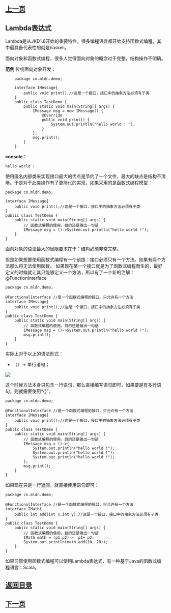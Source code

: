 ## [上一页](course21)
## Lambda表达式

Lambda是从JKD1.8开始的重要特性，很多编程语言都开始支持函数式编程，其中最具备代表性的就是haskell。

面向对象和函数式编程，很多人觉得面向对象的概念过于完整，结构操作不明确。

**范例** 传统面向对象开发：

		package cn.mldn.demo;
		
		interface IMessage{
			public void print();//这是一个接口，接口中的抽象方法必须有子类
		}
		public class TestDemo {
			public static void main(String[] args) {
				IMessage msg = new IMessage() {		
					@Override
					public void print() {
						System.out.println("hello world ! ");
					}
				};
				msg.print();
			}
		}
**console：**

	hello world ! 
	
使用匿名内部类来实现接口最大的优点是节约了一个文件，最大的缺点是结构不清晰。于是对于此类操作有了更简化的实现，如果采用的是函数式编程模型：

	package cn.mldn.demo;
	
	interface IMessage{
		public void print();//这是一个接口，接口中的抽象方法必须有子类
	}
	public class TestDemo {
		public static void main(String[] args) {
			// 函数式编程的使用，目的还是输出一句话
			IMessage msg = ()->System.out.println("hello world !");
		}
	}

面向对象的语法最大的局限要求在于：结构必须非常完整。

但是如果想要使用函数式编程有一个前提：接口必须只有一个方法。如果有两个方法那么将无法使用函数。
如果现在某一个接口就是为了函数式编程而生的，最好定义的时候就让其只能够定义一个方法，所以有了一个新的注解：@FunctionInterface

	package cn.mldn.demo;
	
	@FunctionalInterface //是一个函数式编程的接口，只允许有一个方法
	interface IMessage{
		public void print();//这是一个接口，接口中的抽象方法必须有子类
	}
	public class TestDemo {
		public static void main(String[] args) {
			// 函数式编程的使用，目的还是输出一句话
			IMessage msg = ()->System.out.println("hello world !");
			msg.print();
		}
	}

实际上对于以上的语法形式：

- （）-> 单行语句；

![](http://ww4.sinaimg.cn/large/0060lm7Tly1fn13wdzfxpj30vm0hbai5.jpg)

这个时候方法本身只包含一行语句，那么直接编写语句即可，如果要是有多行语句，则就需要使用“{}”。

	package cn.mldn.demo;
	
	@FunctionalInterface //是一个函数式编程的接口，只允许有一个方法
	interface IMessage{
		public void print();//这是一个接口，接口中的抽象方法必须有子类
	}
	public class TestDemo {
		public static void main(String[] args) {
			// 函数式编程的使用，目的还是输出一句话
			IMessage msg = ()->{
				System.out.println("hello world !");
				System.out.println("hello world !");
				System.out.println("hello world !");
			};
			msg.print();
		}
	}

如果现在只是一行返回，就直接使用语句即可：

	package cn.mldn.demo;
	
	@FunctionalInterface //是一个函数式编程的接口，只允许有一个方法
	interface IMath{
		public int add(int x,int y);//这是一个接口，接口中的抽象方法必须有子类
	}
	public class TestDemo {
		public static void main(String[] args) {
			// 函数式编程的使用，目的还是输出一句话
			IMath math = (p1,p2)->	p1+ p2;
			System.out.println(math.add(10, 20));
		}
	}

如果习惯使用函数式编程可以使用Lambda表达式，有一种基于Java的函数式编程语言：Scala。

## [返回目录](https://wuchengcheng110120.github.io/aliyunjava3/list)
## [下一页](course23)
